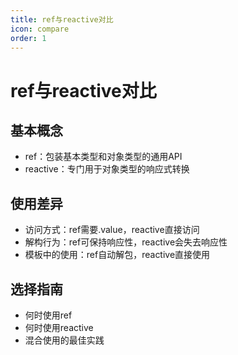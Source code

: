 ```yaml
---
title: ref与reactive对比
icon: compare
order: 1
---
```


# ref与reactive对比

## 基本概念
- ref：包装基本类型和对象类型的通用API
- reactive：专门用于对象类型的响应式转换

## 使用差异
- 访问方式：ref需要.value，reactive直接访问
- 解构行为：ref可保持响应性，reactive会失去响应性
- 模板中的使用：ref自动解包，reactive直接使用

## 选择指南
- 何时使用ref
- 何时使用reactive
- 混合使用的最佳实践
